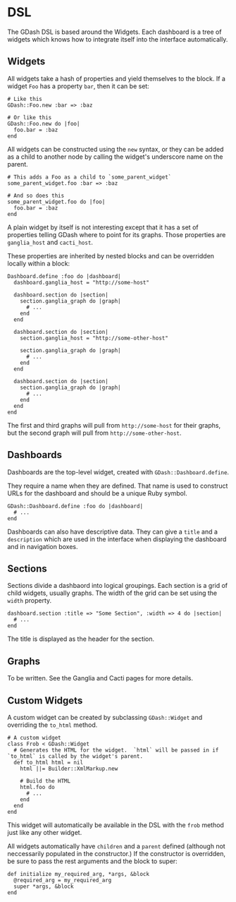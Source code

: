 # DSL

The GDash DSL is based around the Widgets.  Each dashboard is a tree of widgets which knows how to integrate itself into
the interface automatically.

## Widgets

All widgets take a hash of properties and yield themselves to the block.  If a widget `Foo` has a property `bar`, then
it can be set:

    # Like this
    GDash::Foo.new :bar => :baz

    # Or like this
    GDash::Foo.new do |foo|
      foo.bar = :baz
    end

All widgets can be constructed using the `new` syntax, or they can be added as a child to another node by calling the
widget's underscore name on the parent.

    # This adds a Foo as a child to `some_parent_widget`
    some_parent_widget.foo :bar => :baz

    # And so does this
    some_parent_widget.foo do |foo|
      foo.bar = :baz
    end

A plain widget by itself is not interesting except that it has a set of properties telling GDash where to point for its
graphs.  Those properties are `ganglia_host` and `cacti_host`.

These properties are inherited by nested blocks and can be overridden locally within a block:

    Dashboard.define :foo do |dashboard|
      dashboard.ganglia_host = "http://some-host"

      dashboard.section do |section|
        section.ganglia_graph do |graph|
          # ...
        end
      end

      dashboard.section do |section|
        section.ganglia_host = "http://some-other-host"

        section.ganglia_graph do |graph|
          # ...
        end
      end

      dashboard.section do |section|
        section.ganglia_graph do |graph|
          # ...
        end
      end
    end

The first and third graphs will pull from `http://some-host` for their graphs, but the second graph will pull from
`http://some-other-host`.

## Dashboards

Dashboards are the top-level widget, created with `GDash::Dashboard.define`.

They require a name when they are defined.  That name is used to construct URLs for the dashboard and should be a unique
Ruby symbol.

    GDash::Dashboard.define :foo do |dashboard|
      # ...
    end

Dashboards can also have descriptive data.  They can give a `title` and a `description` which are used in the interface
when displaying the dashboard and in navigation boxes.

## Sections

Sections divide a dashbaord into logical groupings.  Each section is a grid of child widgets, usually graphs.  The width
of the grid can be set using the `width` property.

    dashboard.section :title => "Some Section", :width => 4 do |section|
      # ...
    end

The title is displayed as the header for the section.

## Graphs

To be written.  See the Ganglia and Cacti pages for more details.

## Custom Widgets

A custom widget can be created by subclassing `GDash::Widget` and overriding the `to_html` method.

    # A custom widget
    class Frob < GDash::Widget
      # Generates the HTML for the widget.  `html` will be passed in if `to_html` is called by the widget's parent.
      def to_html html = nil
        html ||= Builder::XmlMarkup.new

        # Build the HTML
        html.foo do
          # ...
        end
      end
    end

This widget will automatically be available in the DSL with the `frob` method just like any other widget.

All widgets automatically have `children` and a `parent` defined (although not neccessarily populated in the
constructor.)  If the constructor is overridden, be sure to pass the rest arguments and the block to super:

    def initialize my_required_arg, *args, &block
      @required_arg = my_required_arg
      super *args, &block
    end
